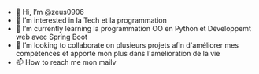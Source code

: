 - 👋 Hi, I’m @zeus0906
- 👀 I’m interested in la Tech et la programmation
- 🌱 I’m currently learning la programmation OO en Python et Développemt web avec Spring Boot
- 💞️ I’m looking to collaborate on  plusieurs projets afin d'améliorer mes compétences  et apporté mon plus dans l'amelioration de la vie 
- 📫 How to reach me mon mailv

<!---
zeus0906/zeus0906 is a ✨ special ✨ repository because its `README.md` (this file) appears on your GitHub profile.
You can click the Preview link to take a look at your changes.
--->
